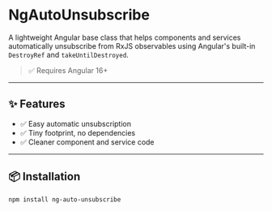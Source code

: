 # NgAutoUnsubscribe

A lightweight Angular base class that helps components and services automatically unsubscribe from RxJS observables using Angular's built-in `DestroyRef` and `takeUntilDestroyed`.

> ✅ Requires Angular 16+

---

## ✨ Features

- ✅ Easy automatic unsubscription
- ✅ Tiny footprint, no dependencies
- ✅ Cleaner component and service code

---

## 📦 Installation

```bash
npm install ng-auto-unsubscribe
```
